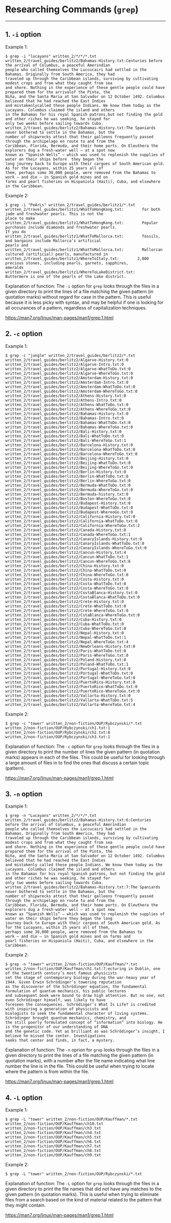 # Researching Commands (```grep```)

---

## 1. ```-i``` option

Example 1:

    $ grep -i "lucayans" written_2/*/*/*.txt
    written_2/travel_guides/berlitz2/Bahamas-History.txt:Centuries before the arrival of Columbus, a peaceful Amerindian 
    people who called themselves the Luccucairi had settled in the Bahamas. Originally from South America, they had 
    traveled up through the Caribbean islands, surviving by cultivating modest crops and from what they caught from sea 
    and shore. Nothing in the experience of these gentle people could have prepared them for the arrivalof the Pinta, the 
    Niña, and the Santa Maria at San Salvador on 12 October 1492. Columbus believed that he had reached the East Indies 
    and mistakenlycalled these people Indians. We know them today as the Lucayans. Columbus claimed the island and others 
    in the Bahamas for his royal Spanish patrons,but not finding the gold and other riches he was seeking, he stayed for 
    only two weeks before sailing towards Cuba.
    written_2/travel_guides/berlitz2/Bahamas-History.txt:The Spaniards never bothered to settle in the Bahamas, but the 
    number of shipwrecks attest that their galleons frequently passed through the archipelago en route to and from the 
    Caribbean, Florida, Bermuda, and their home ports. On Eleuthera the explorers dug a fresh-water well — at a spot now 
    known as “Spanish Wells” — which was used to replenish the supplies of water on their ships before  they began the 
    long journey back to Europe with their cargoes of South American gold. As for the Lucayans, within 25 years all of 
    them, perhaps some 30,000 people, were removed from the Bahamas to work — and die — in Spanish gold mines and on 
    farms and pearl fisheries on Hispaniola (Haiti), Cuba, and elsewhere in the Caribbean.

Example 2:

    $ grep -i "PeArLs" written_2/travel_guides/berlitz1/*.txt
    written_2/travel_guides/berlitz1/WhatToHongKong.txt:        for both jade and freshwater pearls. This is not the 
    place to make
    written_2/travel_guides/berlitz1/WhatToHongKong.txt:        Popular purchases include diamonds and freshwater pearls.
    If you do
    written_2/travel_guides/berlitz1/WhatToMallorca.txt:        fossils, and bargains include Mallorca’s artificial 
    pearls and
    written_2/travel_guides/berlitz1/WhatToMallorca.txt:        Mallorcan cultured (artificial) pearls, manufactured in
    written_2/travel_guides/berlitz1/WhereToItaly.txt:        2,000 precious stones, including pearls, garnets, sapphires, 
    emeralds
    written_2/travel_guides/berlitz1/WhereToLakeDistrict.txt:        Buttermere is one of the pearls of the Lake district.

Explanation of function: The ```-i``` option for ```grep``` looks through the files in a given directory to print the lines of a file matching the given pattern (in quotation marks) without regard for case in the pattern. This is useful because it is less picky with syntax, and may be helpful if one is looking for all occurances of a pattern, regardless of capitalization techniques. 

https://man7.org/linux/man-pages/man1/grep.1.html

## 2. ```-c``` option

Example 1:

    $ grep -c "jungle" written_2/travel_guides/berlitz2/*.txt
    written_2/travel_guides/berlitz2/Algarve-History.txt:0
    written_2/travel_guides/berlitz2/Algarve-Intro.txt:0
    written_2/travel_guides/berlitz2/Algarve-WhatToDo.txt:0
    written_2/travel_guides/berlitz2/Algarve-WhereToGo.txt:0
    written_2/travel_guides/berlitz2/Amsterdam-History.txt:0
    written_2/travel_guides/berlitz2/Amsterdam-Intro.txt:0
    written_2/travel_guides/berlitz2/Amsterdam-WhatToDo.txt:0
    written_2/travel_guides/berlitz2/Amsterdam-WhereToGo.txt:0
    written_2/travel_guides/berlitz2/Athens-History.txt:0
    written_2/travel_guides/berlitz2/Athens-Intro.txt:0
    written_2/travel_guides/berlitz2/Athens-WhatToDo.txt:0
    written_2/travel_guides/berlitz2/Athens-WhereToGo.txt:0
    written_2/travel_guides/berlitz2/Bahamas-History.txt:0
    written_2/travel_guides/berlitz2/Bahamas-Intro.txt:0
    written_2/travel_guides/berlitz2/Bahamas-WhatToDo.txt:0
    written_2/travel_guides/berlitz2/Bahamas-WhereToGo.txt:0
    written_2/travel_guides/berlitz2/Bali-History.txt:0
    written_2/travel_guides/berlitz2/Bali-WhatToDo.txt:0
    written_2/travel_guides/berlitz2/Bali-WhereToGo.txt:1
    written_2/travel_guides/berlitz2/Barcelona-History.txt:0
    written_2/travel_guides/berlitz2/Barcelona-WhatToDo.txt:0
    written_2/travel_guides/berlitz2/Barcelona-WhereToGo.txt:0
    written_2/travel_guides/berlitz2/Beijing-History.txt:0
    written_2/travel_guides/berlitz2/Beijing-WhatToDo.txt:0
    written_2/travel_guides/berlitz2/Beijing-WhereToGo.txt:0
    written_2/travel_guides/berlitz2/Berlin-History.txt:0
    written_2/travel_guides/berlitz2/Berlin-WhatToDo.txt:0
    written_2/travel_guides/berlitz2/Berlin-WhereToGo.txt:0
    written_2/travel_guides/berlitz2/Bermuda-WhatToDo.txt:0
    written_2/travel_guides/berlitz2/Bermuda-WhereToGo.txt:0
    written_2/travel_guides/berlitz2/Bermuda-history.txt:0
    written_2/travel_guides/berlitz2/Boston-WhereToGo.txt:0
    written_2/travel_guides/berlitz2/Budapest-History.txt:0
    written_2/travel_guides/berlitz2/Budapest-WhatToDo.txt:0
    written_2/travel_guides/berlitz2/Budapest-WhereoGo.txt:0
    written_2/travel_guides/berlitz2/California-History.txt:0
    written_2/travel_guides/berlitz2/California-WhatToDo.txt:0
    written_2/travel_guides/berlitz2/California-WhereToGo.txt:2
    written_2/travel_guides/berlitz2/Canada-History.txt:0
    written_2/travel_guides/berlitz2/Canada-WhereToGo.txt:1
    written_2/travel_guides/berlitz2/CanaryIslands-History.txt:0
    written_2/travel_guides/berlitz2/CanaryIslands-WhatToDo.txt:0
    written_2/travel_guides/berlitz2/CanaryIslands-WhereToGo.txt:0
    written_2/travel_guides/berlitz2/Cancun-History.txt:4
    written_2/travel_guides/berlitz2/Cancun-WhatToDo.txt:1
    written_2/travel_guides/berlitz2/Cancun-WhereToGo.txt:6
    written_2/travel_guides/berlitz2/China-History.txt:0
    written_2/travel_guides/berlitz2/China-WhatToDo.txt:0
    written_2/travel_guides/berlitz2/China-WhereToGo.txt:0
    written_2/travel_guides/berlitz2/Costa-History.txt:0
    written_2/travel_guides/berlitz2/Costa-WhatToDo.txt:0
    written_2/travel_guides/berlitz2/Costa-WhereToGo.txt:0
    written_2/travel_guides/berlitz2/CostaBlanca-History.txt:0
    written_2/travel_guides/berlitz2/CostaBlanca-WhatToDo.txt:0
    written_2/travel_guides/berlitz2/Crete-History.txt:0
    written_2/travel_guides/berlitz2/Crete-WhatToDo.txt:0
    written_2/travel_guides/berlitz2/Crete-WhereToGo.txt:0
    written_2/travel_guides/berlitz2/CstaBlanca-WhereToGo.txt:0
    written_2/travel_guides/berlitz2/Cuba-History.txt:0
    written_2/travel_guides/berlitz2/Cuba-WhatToDo.txt:0
    written_2/travel_guides/berlitz2/Cuba-WhereToGo.txt:0
    written_2/travel_guides/berlitz2/Nepal-History.txt:0
    written_2/travel_guides/berlitz2/Nepal-WhatToDo.txt:1
    written_2/travel_guides/berlitz2/Nepal-WhereToGo.txt:4
    written_2/travel_guides/berlitz2/NewOrleans-History.txt:0
    written_2/travel_guides/berlitz2/Paris-WhatToDo.txt:0
    written_2/travel_guides/berlitz2/Paris-WhereToGo.txt:0
    written_2/travel_guides/berlitz2/Poland-History.txt:0
    written_2/travel_guides/berlitz2/Poland-WhatToDo.txt:1
    written_2/travel_guides/berlitz2/Portugal-History.txt:0
    written_2/travel_guides/berlitz2/Portugal-WhatToDo.txt:0
    written_2/travel_guides/berlitz2/Portugal-WhereToGo.txt:0
    written_2/travel_guides/berlitz2/PuertoRico-History.txt:0
    written_2/travel_guides/berlitz2/PuertoRico-WhatToDo.txt:0
    written_2/travel_guides/berlitz2/PuertoRico-WhereToGo.txt:0
    written_2/travel_guides/berlitz2/Vallarta-History.txt:0
    written_2/travel_guides/berlitz2/Vallarta-WhatToDo.txt:5
    written_2/travel_guides/berlitz2/Vallarta-WhereToGo.txt:4

Example 2:

    $ grep -c "tower" written_2/non-fiction/OUP/Rybczynski/*.txt
    written_2/non-fiction/OUP/Rybczynski/ch1.txt:1
    written_2/non-fiction/OUP/Rybczynski/ch2.txt:8
    written_2/non-fiction/OUP/Rybczynski/ch3.txt:1

Explanation of function: The ```-c``` option for ```grep``` looks through the files in a given directory to print the number of lines the given pattern (in quotation marks) appears in each of the files. This could be useful for looking through a large amount of files in to find the ones that discuss a certain topic (pattern). 

https://man7.org/linux/man-pages/man1/grep.1.html

## 3. ```-n``` option

Example 1:

    $ grep -n "Lucayans" written_2/*/*/*.txt
    written_2/travel_guides/berlitz2/Bahamas-History.txt:6:Centuries before the arrival of Columbus, a peaceful Amerindian 
    people who called themselves the Luccucairi had settled in the Bahamas. Originally from South America, they had 
    traveled up through the Caribbean islands, surviving by cultivating modest crops and from what they caught from sea 
    and shore. Nothing in the experience of these gentle people could have prepared them for the arrival of the Pinta, the 
    Niña, and the Santa Maria at San Salvador on 12 October 1492. Columbus believed that he had reached the East Indies 
    and mistakenly called these people Indians. We know them today as the Lucayans. Columbus claimed the island and others 
    in the Bahamas for his royal Spanish patrons, but not finding the gold and other riches he was seeking, he stayed for 
    only two weeks before sailing towards Cuba.
    written_2/travel_guides/berlitz2/Bahamas-History.txt:7:The Spaniards never bothered to settle in the Bahamas, but the 
    number of shipwrecks attest that their galleons frequently passed through the archipelago en route to and from the 
    Caribbean, Florida, Bermuda, and their home ports. On Eleuthera the explorers dug a fresh-water well — at a spot now 
    known as “Spanish Wells” — which was used to replenish the supplies of water on their ships before they began the long 
    journey back to Europe with their cargoes of South American gold. As for the Lucayans, within 25 years all of them, 
    perhaps some 30,000 people, were removed from the Bahamas to work — and die — in Spanish gold mines and on farms and 
    pearl fisheries on Hispaniola (Haiti), Cuba, and elsewhere in the Caribbean.

Example 2:

    $ grep -n "tower" written_2/non-fiction/OUP/Kauffman/*.txt
    written_2/non-fiction/OUP/Kauffman/ch1.txt:7:ecturing in Dublin, one of the twentieth century’s most famous physicists
    set the stage of contemporary biology during the war-heavy year of 1944. Given Erwin Schrödinger’s towering reputation 
    as the discoverer of the Schrödinger equation, the fundamental formulation of quantum mechanics, his public lectures 
    and subsequent book were bound to draw high attention. But no one, not even Schrödinger himself, was likely to have 
    foreseen the consequences. Schrödinger’s What Is Life? is credited with inspiring a generation of physicists and 
    biologists to seek the fundamental character of living systems. Schrödinger brought quantum mechanics, chemistry, and 
    the still poorly formulated concept of “information” into biology. He is the progenitor of our understanding of DNA 
    and the genetic code. Yet as brilliant as was Schrödinger’s insight, I believe he missed the center. Investigations 
    seeks that center and finds, in fact, a mystery.


Explanation of function: The ```-n``` oprion for ```grep``` looks through the files in a given directory to print the lines of a file matching the given pattern (in quotation marks), with a number after the file name indicating what line number the line is in the file. This could be useful when trying to locate where the pattern is from within the file.

https://man7.org/linux/man-pages/man1/grep.1.html

## 4. ```-L``` option

Example 1:

    $ grep -L "tower" written_2/non-fiction/OUP/Kauffman/*.txt
    written_2/non-fiction/OUP/Kauffman/ch10.txt
    written_2/non-fiction/OUP/Kauffman/ch3.txt
    written_2/non-fiction/OUP/Kauffman/ch4.txt
    written_2/non-fiction/OUP/Kauffman/ch5.txt
    written_2/non-fiction/OUP/Kauffman/ch6.txt
    written_2/non-fiction/OUP/Kauffman/ch7.txt
    written_2/non-fiction/OUP/Kauffman/ch8.txt
    written_2/non-fiction/OUP/Kauffman/ch9.txt


Example 2:

    $ grep -L "tower" written_2/non-fiction/OUP/Rybczynski/*.txt

Explanation of function: The ```-L``` option for ```grep``` looks through the files in a given directory to print the file names that did not have any matches to the given pattern (in quotation marks). This is useful when trying to eliminate files from a search based on the kind of material related to the pattern that they might contain.

https://man7.org/linux/man-pages/man1/grep.1.html


